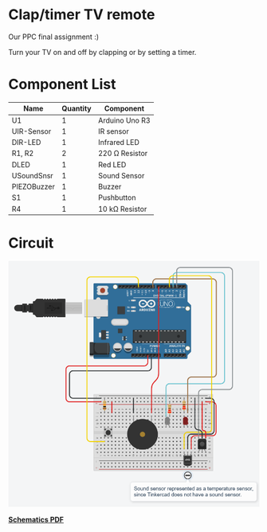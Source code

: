 # Clap/timer TV remote
Our PPC final assignment :)

Turn your TV on and off by clapping or by setting a timer.
# Component List

|Name       |Quantity|Component                  |
|-----------|--------|---------------------------|
|U1         |1       | Arduino Uno R3            |
|UIR-Sensor |1       | IR sensor                 |
|DIR-LED    |1       |Infrared LED               |
|R1, R2     |2       |220 Ω Resistor             |
|DLED       |1       |Red LED                    |
|USoundSnsr |1       | Sound Sensor              |
|PIEZOBuzzer|1       | Buzzer                    |
|S1         |1       | Pushbutton                |
|R4         |1       |10 kΩ Resistor             |

# Circuit
![](schematics/Circuit.png)

**[Schematics PDF](Schematics.pdf)**
